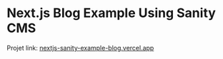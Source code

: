 # Next.js Blog Example Using Sanity CMS

Projet link: [nextjs-sanity-example-blog.vercel.app](https://nextjs-sanity-example-blog.vercel.app/)
